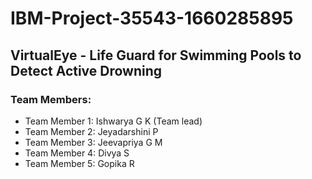 # IBM-Project-35543-1660285895
## **VirtualEye - Life Guard for Swimming Pools to Detect Active Drowning**
### Team Members: 
 * Team Member 1: Ishwarya G K (Team lead)<br/> 
 * Team Member 2: Jeyadarshini P <br/>  
 * Team Member 3: Jeevapriya G M <br/> 
 * Team Member 4: Divya S <br/>
 * Team Member 5: Gopika R <br/>
